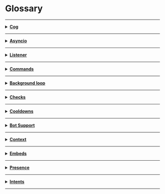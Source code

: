 

# Glossary

---


<details><summary><b><u>Cog</b></u></summary>
<br>

Container for Commands. Simplified it is a Discord class. As a class it is able to keep states.

__Inside a Cog there can be defined__:
* commands
* listener
* background loops

It is implemented in a way, that it gets loaded like a plug-in, therefore can be disabled, reloaded or unloaded easily.
Can also be seen as a kind of Category for commands. Each Cog has access to the bot itself and can therefore access bot attributes as well as other Cogs (in a complicated way).

</details>



---


<details><summary><b><u>Asyncio</b></u></summary>
<br>

Asynchronous code execution. It is the reason why the bot still responds even though there is a command already running.
Some awful implementation which makes code duplication almost mandatory. I may write more about it when I stop hating it like the devilspawn it is.

__asyncio function definition__:
```python
async def function_name(parameter_name):
    print(parameter_name)
    return parameter_name
```
__asyncio function call__:
```python
x = await function_name('I hate asyncio')
```

__stupid asyncio problems:__
* you can call normal functions from asyncio functions, but you cannot call asyncio functions from normal functions
* you should almost always look for a version of the package you want to use, that is written special for asyncio. (**aiohttp** vs. **requests**)
* if you call a normal function make sure it is not a long calculating one, as everything basically halts while it is executing.
* If you do have to, use
```python
x = await run_in_executor(normal_function_name, parameter_name)
```

* best to most often write the function or method as normal function and I will convert it to the astupido afterwards.

</details>



---


<details><summary><b><u>Listener</b></u></summary>
<br>

TODO

</details>



---


<details><summary><b><u>Commands</b></u></summary>
<br>

TODO

</details>



---


<details><summary><b><u>Background loop</b></u></summary>
<br>

TODO

</details>



---


<details><summary><b><u>Checks</b></u></summary>
<br>

TODO

</details>



---


<details><summary><b><u>Cooldowns</b></u></summary>
<br>

TODO

</details>



---


<details><summary><b><u>Bot Support</b></u></summary>
<br>

TODO

</details>



---


<details><summary><b><u>Context</b></u></summary>
<br>

TODO

</details>



---


<details><summary><b><u>Embeds</b></u></summary>
<br>

TODO

</details>



---


<details><summary><b><u>Presence</b></u></summary>
<br>

TODO

</details>



---


<details><summary><b><u>Intents</b></u></summary>
<br>

TODO

</details>



---

